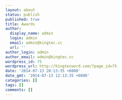 ```yaml
---
layout: about
status: publish
published: true
title: Awards
author:
  display_name: admin
  login: admin
  email: admin@kingtec.cc
  url: ''
author_login: admin
author_email: admin@kingtec.cc
wordpress_id: 75
wordpress_url: http://kingtecword.com/?page_id=75
date: '2014-07-13 20:13:35 +0800'
date_gmt: '2014-07-13 12:13:35 +0800'
categories: []
tags: []
comments: []
---
```


